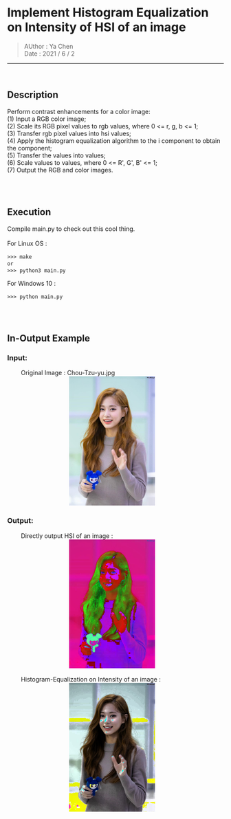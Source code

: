 # Implement Histogram Equalization on Intensity of HSI of an image

> AUthor : Ya Chen<br>
> Date : 2021 / 6 / 2

---

<br>
<div>

## Description

Perform contrast enhancements for a color image:<br>
(1) Input a RGB color image;<br>
(2) Scale its RGB pixel values to rgb values, where 0 <= r, g, b <= 1;<br>
(3) Transfer rgb pixel values into hsi values;<br>
(4) Apply the histogram equalization algorithm to the i component to obtain the component;<br>
(5) Transfer the values into values;<br>
(6) Scale values to values, where 0 <= R', G', B' <= 1;<br>
(7) Output the RGB and color images.

</div>
<br>
<br>
<div>

## Execution

Compile main.py to check out this cool thing.<br>
<br>
For Linux OS :

```
>>> make
or
>>> python3 main.py
```

For Windows 10 :

```
>>> python main.py
```

</div>
<br>
<br>
<div>

## In-Output Example

### Input:

&emsp;&emsp; Original Image : Chou-Tzu-yu.jpg<br>
&emsp;&emsp;&emsp;&emsp;&emsp;&emsp;&emsp;&emsp;&emsp;&emsp;
<img src = "pictures/Chou-Tzu-yu.jpg" width = "200">

### Output:

&emsp;&emsp; Directly output HSI of an image :<br>
&emsp;&emsp;&emsp;&emsp;&emsp;&emsp;&emsp;&emsp;&emsp;&emsp;
<img src = "pictures/HSI-Chou-Tzu-yu.jpg" width = "200">

&emsp;&emsp; Histogram-Equalization on Intensity of an image :<br>
&emsp;&emsp;&emsp;&emsp;&emsp;&emsp;&emsp;&emsp;&emsp;&emsp;
<img src = "pictures/RGB-Chou-Tzu-yu.jpg" width = "200">

</div>
